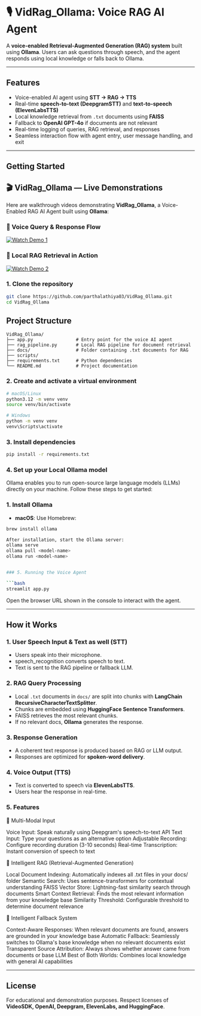 # 🎙️ VidRag_Ollama: Voice RAG AI Agent

A **voice-enabled Retrieval-Augmented Generation (RAG) system** built using **Ollama**. Users can ask questions through speech, and the agent responds using local knowledge or falls back to Ollama.

---

## Features

- Voice-enabled AI agent using **STT → RAG → TTS**
- Real-time **speech-to-text (DeepgramSTT)** and **text-to-speech (ElevenLabsTTS)**
- Local knowledge retrieval from `.txt` documents using **FAISS**
- Fallback to **OpenAI GPT-4o** if documents are not relevant
- Real-time logging of queries, RAG retrieval, and responses
- Seamless interaction flow with agent entry, user message handling, and exit

---

## Getting Started

## 🎬 VidRag_Ollama — Live Demonstrations

Here are walkthrough videos demonstrating **VidRag_Ollama**, a Voice-Enabled RAG AI Agent built using **Ollama**:

### 🔹 Voice Query & Response Flow
[![Watch Demo 1](https://img.shields.io/badge/Watch-Voice%20Interaction%20Demo-red?logo=google-drive)](https://drive.google.com/file/d/1zOeQxBnv7vyzbQZZvfn74adXN-NYZB-4/view?usp=sharing)

### 🔹 Local RAG Retrieval in Action
[![Watch Demo 2](https://img.shields.io/badge/Watch-RAG%20Pipeline%20Demo-blue?logo=google-drive)](https://drive.google.com/file/d/1s7yLRnpxfnZ_g3drANB6oXC7IGobisFR/view?usp=sharing)


### 1. Clone the repository

```bash
git clone https://github.com/parthalathiya03/VidRag_Ollama.git
cd VidRag_Ollama
```


## Project Structure

```
VidRag_Ollama/
├── app.py                # Entry point for the voice AI agent
├── rag_pipeline.py       # Local RAG pipeline for document retrieval
├── docs/                 # Folder containing .txt documents for RAG
├── scripts/                
├── requirements.txt      # Python dependencies
└── README.md             # Project documentation
```


### 2. Create and activate a virtual environment

```bash
# macOS/Linux
python3.12 -m venv venv
source venv/bin/activate

# Windows
python -m venv venv
venv\Scripts\activate
```

### 3. Install dependencies

```bash
pip install -r requirements.txt
```

### 4. Set up your Local Ollama model 

Ollama enables you to run open-source large language models (LLMs) directly on your machine. Follow these steps to get started:

### 1. Install Ollama

- **macOS**: Use Homebrew:
```bash
brew install ollama

After installation, start the Ollama server:
ollama serve
ollama pull <model-name>
ollama run <model-name>


### 5. Running the Voice Agent

```bash
streamlit app.py
```
Open the browser URL shown in the console to interact with the agent.

---

## How it Works

### 1. User Speech Input & Text as well (STT)

- Users speak into their microphone.
- speech_recognition converts speech to text.
- Text is sent to the RAG pipeline or fallback LLM.

### 2. RAG Query Processing

- Local `.txt` documents in `docs/` are split into chunks with **LangChain RecursiveCharacterTextSplitter**.
- Chunks are embedded using **HuggingFace Sentence Transformers**.
- FAISS retrieves the most relevant chunks.
- If no relevant docs, **Ollama** generates the response.

### 3. Response Generation

- A coherent text response is produced based on RAG or LLM output.
- Responses are optimized for **spoken-word delivery**.

### 4. Voice Output (TTS)

- Text is converted to speech via **ElevenLabsTTS**.
- Users hear the response in real-time.

### 5. Features
🎤 Multi-Modal Input

Voice Input: Speak naturally using Deepgram's speech-to-text API
Text Input: Type your questions as an alternative option
Adjustable Recording: Configure recording duration (3-10 seconds)
Real-time Transcription: Instant conversion of speech to text

🧠 Intelligent RAG (Retrieval-Augmented Generation)

Local Document Indexing: Automatically indexes all .txt files in your docs/ folder
Semantic Search: Uses sentence-transformers for contextual understanding
FAISS Vector Store: Lightning-fast similarity search through documents
Smart Context Retrieval: Finds the most relevant information from your knowledge base
Similarity Threshold: Configurable threshold to determine document relevance

🔄 Intelligent Fallback System

Context-Aware Responses: When relevant documents are found, answers are grounded in your knowledge base
Automatic Fallback: Seamlessly switches to Ollama's base knowledge when no relevant documents exist
Transparent Source Attribution: Always shows whether answer came from documents or base LLM
Best of Both Worlds: Combines local knowledge with general AI capabilities


---

## License

For educational and demonstration purposes. Respect licenses of **VideoSDK, OpenAI, Deepgram, ElevenLabs, and HuggingFace**.
